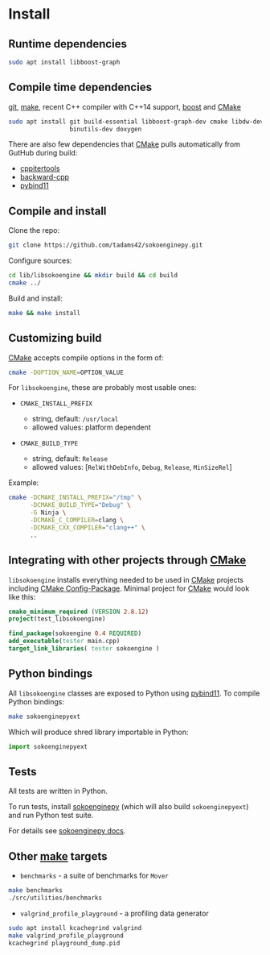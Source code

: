 # Install

## Runtime dependencies

~~~sh
sudo apt install libboost-graph
~~~

## Compile time dependencies

[git], [make], recent C++ compiler with C++14 support, [boost] and [CMake]

~~~sh
sudo apt install git build-essential libboost-graph-dev cmake libdw-dev \
                 binutils-dev doxygen
~~~

There are also few dependencies that [CMake] pulls automatically from GutHub during build:

- [cppitertools]
- [backward-cpp]
- [pybind11]

## Compile and install

Clone the repo:

~~~sh
git clone https://github.com/tadams42/sokoenginepy.git
~~~

Configure sources:

~~~sh
cd lib/libsokoengine && mkdir build && cd build
cmake ../
~~~

Build and install:

~~~sh
make && make install
~~~

## Customizing build

[CMake] accepts compile options in the form of:

~~~sh
cmake -DOPTION_NAME=OPTION_VALUE
~~~

For `libsokoengine`, these are probably most usable ones:

- `CMAKE_INSTALL_PREFIX`
  - string, default: `/usr/local`
  - allowed values: platform dependent

- `CMAKE_BUILD_TYPE`
  - string, default: `Release`
  - allowed values: [`RelWithDebInfo`, `Debug`, `Release`, `MinSizeRel`]

Example:

~~~sh
cmake -DCMAKE_INSTALL_PREFIX="/tmp" \
      -DCMAKE_BUILD_TYPE="Debug" \
      -G Ninja \
      -DCMAKE_C_COMPILER=clang \
      -DCMAKE_CXX_COMPILER="clang++" \
      ..
~~~

## Integrating with other projects through [CMake]

`libsokoengine` installs everything needed to be used in [CMake] projects including [CMake Config-Package]. Minimal project for [CMake] would look like this:

~~~cmake
cmake_minimum_required (VERSION 2.8.12)
project(test_libsokoengine)

find_package(sokoengine 0.4 REQUIRED)
add_executable(tester main.cpp)
target_link_libraries( tester sokoengine )
~~~

## Python bindings

All `libsokoengine` classes are exposed to Python using [pybind11]. To compile
Python bindings:

~~~sh
make sokoenginepyext
~~~

Which will produce shred library importable in Python:

~~~python
import sokoenginepyext
~~~

## Tests

All tests are written in Python.

To run tests, install [sokoenginepy] (which will also build `sokoenginepyext`)
and run Python test suite.

For details see [sokoenginepy docs].

## Other [make] targets

- `benchmarks` - a suite of benchmarks for `Mover`

~~~sh
make benchmarks
./src/utilities/benchmarks
~~~

- `valgrind_profile_playground` - a profiling data generator

~~~sh
sudo apt install kcachegrind valgrind
make valgrind_profile_playground
kcachegrind playground_dump.pid
~~~

[C++ symbols wrapup]:http://www.eyrie.org/~eagle/journal/2012-02/001.html
[git]:http://git-scm.com/
[gcc]:http://gcc.gnu.org/
[clang]:http://clang.llvm.org/
[CMake]:http://www.cmake.org
[boost]:http://www.boost.org/
[make]:http://www.gnu.org/software/make/
[Doxygen]:http://www.doxygen.org/
[Graphviz]:http://www.graphviz.org
[CMake Config-Package]:https://cmake.org/cmake/help/latest/manual/cmake-packages.7.html#using-packages
[pybind11]:http://pybind11.readthedocs.io/en/stable/index.html
[cppitertools]:https://github.com/ryanhaining/cppitertools
[backward-cpp]:https://github.com/bombela/backward-cpp
[sokoenginepy]:https://github.com/tadams42/sokoenginepy
[sokoenginepy docs]:http://sokoenginepy.readthedocs.io/en/latest/
